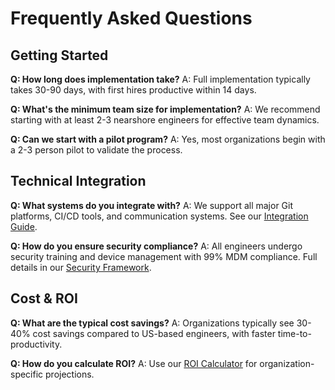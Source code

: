 # Frequently Asked Questions

## Getting Started

**Q: How long does implementation take?**
A: Full implementation typically takes 30-90 days, with first hires productive within 14 days.

**Q: What's the minimum team size for implementation?**
A: We recommend starting with at least 2-3 nearshore engineers for effective team dynamics.

**Q: Can we start with a pilot program?**
A: Yes, most organizations begin with a 2-3 person pilot to validate the process.

## Technical Integration

**Q: What systems do you integrate with?**
A: We support all major Git platforms, CI/CD tools, and communication systems. See our [Integration Guide](../technical/integration.md).

**Q: How do you ensure security compliance?**
A: All engineers undergo security training and device management with 99% MDM compliance. Full details in our [Security Framework](../technical/security.md).

## Cost & ROI

**Q: What are the typical cost savings?**
A: Organizations typically see 30-40% cost savings compared to US-based engineers, with faster time-to-productivity.

**Q: How do you calculate ROI?**
A: Use our [ROI Calculator](../getting-started/roi-calculator.md) for organization-specific projections.